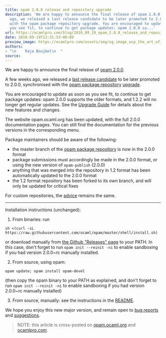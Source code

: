 ```yaml
---
title: opam 2.0.0 release and repository upgrade
description: 'We are happy to announce the final release of opam 2.0.0. A few weeks
  ago, we released a last release candidate to be later promoted to 2.0.0, synchronised
  with the opam package repository upgrade. You are encouraged to update as soon as
  you see fit, to continue to get package updates: opam 2.0.0 su...'
url: https://ocamlpro.com/blog/2018_09_19_opam_2.0.0_release_and_repository_upgrade
date: 2018-09-19T13:31:53-00:00
preview_image: https://ocamlpro.com/assets/img/og_image_ocp_the_art_of_prog.png
authors:
- "\n    Raja Boujbel\n  "
source:
---
```


<p>We are happy to announce the final release of <a href="https://github.com/ocaml/opam/releases/tag/2.0.0">opam 2.0.0</a>.</p>
<p>A few weeks ago, we released a <a href="https://opam.ocaml.org/blog/opam-2-0-0-rc4">last release candidate</a> to be later promoted to 2.0.0, synchronised with the <a href="https://github.com/ocaml/opam-repository">opam package repository</a> <a href="https://opam.ocaml.org/blog/opam-2-0-0-repo-upgrade-roadmap/">upgrade</a>.</p>
<p>You are encouraged to update as soon as you see fit, to continue to get package updates: opam 2.0.0 supports the older formats, and 1.2.2 will no longer get regular updates. See the <a href="http://opam.ocaml.org/2.0-preview/doc/Upgrade_guide.html">Upgrade Guide</a> for details about the new features and changes.</p>
<p>The website opam.ocaml.org has been updated, with the full 2.0.0 documentation pages. You can still find the documentation for the previous versions in the corresponding menu.</p>
<p>Package maintainers should be aware of the following:</p>
<ul>
<li>the master branch of the <a href="https://github.com/ocaml/opam-repository">opam package repository</a> is now in the 2.0.0 format
</li>
<li>package submissions must accordingly be made in the 2.0.0 format, or using the new version of <code>opam-publish</code> (2.0.0)
</li>
<li>anything that was merged into the repository in 1.2 format has been automatically updated to the 2.0.0 format
</li>
<li>the 1.2 format repository has been forked to its own branch, and will only be updated for critical fixes
</li>
</ul>
<p>For custom repositories, the <a href="https://opam.ocaml.org/blog/opam-2-0-0-repo-upgrade-roadmap/#Advice-for-custom-repository-maintainers">advice</a> remains the same.</p>
<hr>
<p>Installation instructions (unchanged):</p>
<ol>
<li>From binaries: run
</li>
</ol>
<pre><code class="language-shell-session">sh &lt;(curl -sL https://raw.githubusercontent.com/ocaml/opam/master/shell/install.sh)
</code></pre>
<p>or download manually from <a href="https://github.com/ocaml/opam/releases/tag/2.0.0">the Github "Releases" page</a> to your PATH. In this case, don't forget to run <code>opam init --reinit -ni</code> to enable sandboxing if you had version 2.0.0~rc manually installed.</p>
<ol start="2">
<li>From source, using opam:
</li>
</ol>
<pre><code class="language-shell-session">opam update; opam install opam-devel
</code></pre>
<p>(then copy the opam binary to your PATH as explained, and don't forget to run <code>opam init --reinit -ni</code> to enable sandboxing if you had version 2.0.0~rc manually installed)</p>
<ol start="3">
<li>From source, manually: see the instructions in the <a href="https://github.com/ocaml/opam/tree/2.0.0-rc4#compiling-this-repo">README</a>.
</li>
</ol>
<p>We hope you enjoy this new major version, and remain open to <a href="https://github.com/ocaml/opam/issues">bug reports</a> and <a href="https://github.com/ocaml/opam/issues">suggestions</a>.</p>
<blockquote>
<p>NOTE: this article is cross-posted on <a href="https://opam.ocaml.org/blog/">opam.ocaml.org</a> and <a href="https://ocamlpro.com/blog">ocamlpro.com</a>.</p>
</blockquote>

